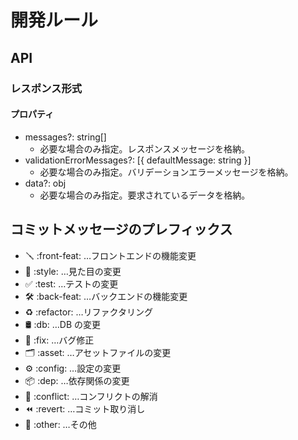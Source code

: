 # 開発ルール

## API

### レスポンス形式

#### プロパティ

- messages?: string[]
  - 必要な場合のみ指定。レスポンスメッセージを格納。
- validationErrorMessages?: [{ defaultMessage: string }]
  - 必要な場合のみ指定。バリデーションエラーメッセージを格納。
- data?: obj
  - 必要な場合のみ指定。要求されているデータを格納。

## コミットメッセージのプレフィックス

- 🪛 :front-feat: …フロントエンドの機能変更
- 🎨 :style: …見た目の変更
- ✅ :test: …テストの変更
- 🛠️ :back-feat: …バックエンドの機能変更
- ♻️ :refactor: …リファクタリング
- 🛢️ :db: …DB の変更
- 🐛 :fix: …バグ修正
- 🗂️ :asset: …アセットファイルの変更
- ⚙️ :config: …設定の変更
- 📦 :dep: …依存関係の変更
- 🔀 :conflict: …コンフリクトの解消
- ⏪ :revert: …コミット取り消し
- 🧰 :other: …その他
